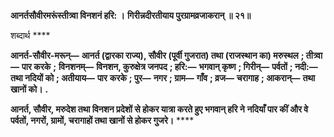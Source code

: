 **आनर्तसौवीरमरूंस्तीत्र्वा विनशनं हरि: ।** **गिरीन्नदीरतीयाय पुरग्रामव्रजाकरान् ॥ २१॥** 

शब्दार्थ **** 

**आनर्त-सौवीर-मरून्—** **आनर्त (द्वारका राज्य), सौवीर (पूर्वी गुजरात) तथा (राजस्थान का) मरुस्थल** **; तीत्र्वा—** **पार करके** **;** **विनशनम्—** **विनशन, कुरुक्षेत्र जनपद** **; हरि:—** **भगवान् कृष्ण** **; गिरीन्—** **पर्वतों** **; नदी:—** **तथा नदियों को** **; अतीयाय—** **पार** **करके** **; पुर—** **नगर** **; ग्राम—** **गाँव** **; व्रज—** **चरागाह** **; आकरान्—** **तथा खानों को।** **.** 

**आनर्त, सौवीर, मरुदेश तथा विनशन प्रदेशों से होकर यात्रा करते हुए भगवान् हरि ने** **नदियाँ पार कीं और वे पर्वतों, नगरों, ग्रामों, चरागाहों तथा खानों से होकर गुजरे।** **** 